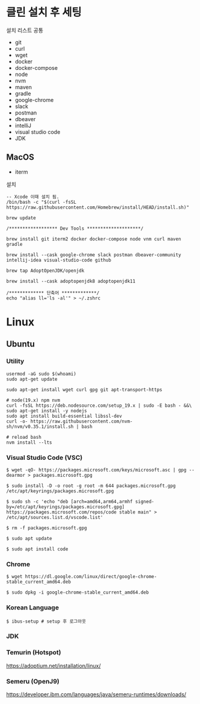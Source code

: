 # 클린 설치 후 세팅

설치 리스트 공통
- git
- curl
- wget
- docker
- docker-compose
- node
- nvm
- maven
- gradle
- google-chrome
- slack
- postman
- dbeaver
- intelliJ
- visual studio code
- JDK

## MacOS
- iterm


설치
```shell
-- Xcode 이때 설치 됨.
/bin/bash -c "$(curl -fsSL https://raw.githubusercontent.com/Homebrew/install/HEAD/install.sh)"

brew update

/****************** Dev Tools ********************/

brew install git iterm2 docker docker-compose node vnm curl maven gradle

brew install --cask google-chrome slack postman dbeaver-community intellij-idea visual-studio-code github 

brew tap AdoptOpenJDK/openjdk

brew install --cask adoptopenjdk8 adoptopenjdk11

/************* 단축어 *************/
echo "alias ll='ls -al'" > ~/.zshrc

```

# Linux
## Ubuntu

### Utility

```shell
usermod -aG sudo $(whoami)
sudo apt-get update

sudo apt-get install wget curl gpg git apt-transport-https

# node(19.x) npm nvm
curl -fsSL https://deb.nodesource.com/setup_19.x | sudo -E bash - &&\
sudo apt-get install -y nodejs
sudo apt install build-essential libssl-dev
curl -o- https://raw.githubusercontent.com/nvm-sh/nvm/v0.35.1/install.sh | bash

# reload bash
nvm install --lts

```

### Visual Studio Code (VSC)
```shell
$ wget -qO- https://packages.microsoft.com/keys/microsoft.asc | gpg --dearmor > packages.microsoft.gpg

$ sudo install -D -o root -g root -m 644 packages.microsoft.gpg /etc/apt/keyrings/packages.microsoft.gpg

$ sudo sh -c 'echo "deb [arch=amd64,arm64,armhf signed-by=/etc/apt/keyrings/packages.microsoft.gpg] https://packages.microsoft.com/repos/code stable main" > /etc/apt/sources.list.d/vscode.list'

$ rm -f packages.microsoft.gpg

$ sudo apt update

$ sudo apt install code
```

### Chrome

```shell
$ wget https://dl.google.com/linux/direct/google-chrome-stable_current_amd64.deb

$ sudo dpkg -i google-chrome-stable_current_amd64.deb
```

### Korean Language
```shell
$ ibus-setup # setup 후 로그아웃
```

### JDK
### Temurin (Hotspot)
https://adoptium.net/installation/linux/

### Semeru (OpenJ9)
https://developer.ibm.com/languages/java/semeru-runtimes/downloads/
